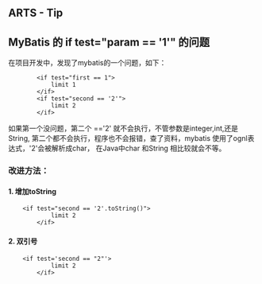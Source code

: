 ## ARTS - Tip
## MyBatis 的 if test="param == '1'" 的问题

在项目开发中，发现了mybatis的一个问题，如下：

```
		<if test="first == 1">
            limit 1
        </if>
        <if test="second == '2'">
            limit 2
        </if>
```

如果第一个没问题，第二个 =='2' 就不会执行，不管参数是integer,int,还是String, 第二个都不会执行，程序也不会报错，查了资料，mybatis 使用了ognl表达式，'2'会被解析成char， 在Java中char 和String 相比较就会不等。

### 改进方法：
#### 1. 增加toString

```
	<if test="second == '2'.toString()">
            limit 2
        </if>
```


#### 2. 双引号
```
	<if test='second == "2"'>
            limit 2
        </if>
```

